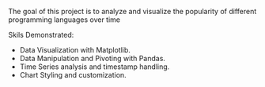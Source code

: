 The goal of this project is to analyze and visualize the popularity of different programming languages over time

Skils Demonstrated:   
- Data Visualization with Matplotlib. 
- Data Manipulation and Pivoting with Pandas. 
- Time Series analysis and timestamp handling. 
- Chart Styling and customization. 